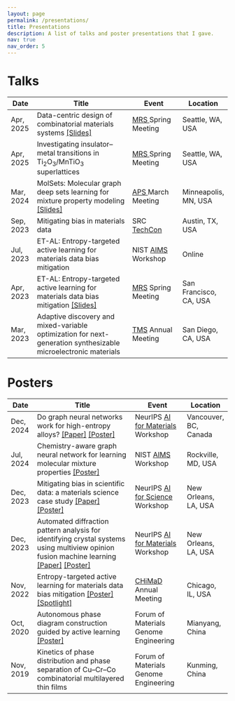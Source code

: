 ```yaml
---
layout: page
permalink: /presentations/
title: Presentations
description: A list of talks and poster presentations that I gave.
nav: true
nav_order: 5
---
```


<div class="publications">
<h1>Talks</h1>
</div>

<table class="table table-hover table-sm">
  <colgroup>
    <col style="width:12%">
    <col style="width:48%">
    <col style="width:24%">
    <col style="width:16%">
  </colgroup>
  <thead>
    <tr>
      <th scope="col">Date</th>
      <th scope="col">Title</th>
      <th scope="col">Event</th>
      <th scope="col">Location</th>
    </tr>
  </thead>
  <tbody>
    <tr>
      <td>Apr, 2025</td>
      <td> Data-centric design of combinatorial materials systems <a href="/assets/pdf/MRS_GSA_2025.pdf">[Slides]</a> </td>
      <td><a href="https://www.mrs.org/meetings-events/annual-meetings/2025-mrs-spring-meeting/"> MRS </a>Spring Meeting</td>
      <td>Seattle, WA, USA</td>
    </tr>
    <tr>
      <td>Apr, 2025</td>
      <td> Investigating insulator–metal transitions in Ti<sub>2</sub>O<sub>3</sub>/MnTiO<sub>3</sub> superlattices </td>
      <td><a href="https://www.mrs.org/meetings-events/annual-meetings/2025-mrs-spring-meeting/"> MRS </a>Spring Meeting</td>
      <td>Seattle, WA, USA</td>
    </tr>
    <tr>
      <td>Mar, 2024</td>
      <td> MolSets: Molecular graph deep sets learning for mixture property modeling <a href="/assets/pdf/APS_2024.pdf">[Slides]</a> </td>
      <td><a href="https://march.aps.org/"> APS </a>March Meeting</td>
      <td>Minneapolis, MN, USA</td>
    </tr>
    <tr>
      <td>Sep, 2023</td>
      <td> Mitigating bias in materials data</td>
      <td>SRC <a href="https://www.src.org/calendar/e006829/"> TechCon </a></td>
      <td>Austin, TX, USA</td>
    </tr>
    <tr>
      <td>Jul, 2023</td>
      <td> ET-AL: Entropy-targeted active learning for materials data bias mitigation </td>
      <td>NIST <a href="https://www.nist.gov/news-events/events/2023/07/artificial-intelligence-materials-science-aims-workshop"> AIMS </a> Workshop</td>
      <td>Online</td>
    </tr>
    <tr>
      <td>Apr, 2023</td>
      <td> ET-AL: Entropy-targeted active learning for materials data bias mitigation <a href="/assets/pdf/MRS_2023.pdf">[Slides]</a> </td>
      <td><a href="https://www.mrs.org/meetings-events/annual-meetings/archive/meeting/2023-mrs-spring-meeting">MRS</a> Spring Meeting</td>
      <td>San Francisco, CA, USA</td>
    </tr>
    <tr>
      <td>Mar, 2023</td>
      <td> Adaptive discovery and mixed-variable optimization for next-generation synthesizable microelectronic materials </td>
      <td><a href="https://www.tms.org/AnnualMeeting/TMS2023">TMS</a> Annual Meeting</td>
      <td>San Diego, CA, USA</td>
    </tr>
  </tbody>
</table>


<div class="publications">
<h1>Posters</h1>
</div>
<table class="table table-hover table-sm">
  <colgroup>
    <col style="width:12%">
    <col style="width:48%">
    <col style="width:24%">
    <col style="width:16%">
  </colgroup>
  <thead>
    <tr>
      <th scope="col">Date</th>
      <th scope="col">Title</th>
      <th scope="col">Event</th>
      <th scope="col">Location</th>
    </tr>
  </thead>
  <tbody>
    <tr>
      <td>Dec, 2024</td>
      <td>Do graph neural networks work for high-entropy alloys? <a href="https://openreview.net/forum?id=qGz1A5w6FT">[Paper]</a> <a href="https://neurips.cc/virtual/2024/103729">[Poster]</a></td>
      <td>NeurIPS <a href="https://sites.google.com/view/ai4mat/home">AI for Materials</a> Workshop</td>
      <td>Vancouver, BC, Canada</td>
    </tr>
    <tr>
      <td>Jul, 2024</td>
      <td>Chemistry-aware graph neural network for learning molecular mixture properties <a href="/assets/pdf/molsets_poster.pdf">[Poster]</a></td>
      <td>NIST <a href="https://www.nist.gov/news-events/events/2024/07/2024-artificial-intelligence-materials-science-aims-workshop">AIMS</a> Workshop</td>
      <td>Rockville, MD, USA</td>
    </tr>
    <tr>
      <td>Dec, 2023</td>
      <td>Mitigating bias in scientific data: a materials science case study <a href="https://openreview.net/forum?id=PfpbWuC0Yk">[Paper]</a> <a href="https://neurips.cc/virtual/2023/75754">[Poster]</a></td>
      <td>NeurIPS <a href="https://ai4sciencecommunity.github.io/neurips23.html">AI for Science</a> Workshop</td>
      <td>New Orleans, LA, USA</td>
    </tr>
    <tr>
      <td>Dec, 2023</td>
      <td>Automated diffraction pattern analysis for identifying crystal systems using multiview opinion fusion machine learning <a href="https://openreview.net/forum?id=L6AJmCkfNe">[Paper]</a> <a href="https://neurips.cc/virtual/2023/78564">[Poster]</a></td>
      <td>NeurIPS <a href="https://sites.google.com/view/ai4mat/home">AI for Materials</a> Workshop</td>
      <td>New Orleans, LA, USA</td>
    </tr>
    <tr>
      <td>Nov, 2022</td>
      <td>Entropy-targeted active learning for materials data bias mitigation <a href="/assets/pdf/chimad_2022_poster.pdf">[Poster]</a> <a href="/assets/pdf/chimad_2022_slides.pdf">[Spotlight]</a></td>
      <td><a href="https://chimad.northwestern.edu/">CHiMaD</a> Annual Meeting</td>
      <td>Chicago, IL, USA</td>
    </tr>
    <tr>
      <td>Oct, 2020</td>
      <td>Autonomous phase diagram construction guided by active learning <a href="/assets/pdf/fmge_poster.pdf">[Poster]</a></td>
      <td>Forum of Materials Genome Engineering</td>
      <td>Mianyang, China</td>
    </tr>
    <tr>
      <td>Nov, 2019</td>
      <td>Kinetics of phase distribution and phase separation of Cu–Cr–Co combinatorial multilayered thin films</td>
      <td>Forum of Materials Genome Engineering</td>
      <td>Kunming, China</td>
    </tr>
  </tbody>
</table>
